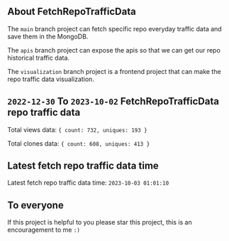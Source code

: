## About FetchRepoTrafficData

The `main` branch project can fetch specific repo everyday traffic data and save them in the MongoDB.

The `apis` branch project can expose the apis so that we can get our repo historical traffic data.

The `visualization` branch project is a frontend project that can make the repo traffic data visualization.

## `2022-12-30` To `2023-10-02` FetchRepoTrafficData repo traffic data

Total views data: `{ count: 732, uniques: 193 }`

Total clones data: `{ count: 608, uniques: 413 }`

## Latest fetch repo traffic data time

Latest fetch repo traffic data time: `2023-10-03 01:01:10`

## To everyone

If this project is helpful to you please star this project, this is an encouragement to me `:)`



